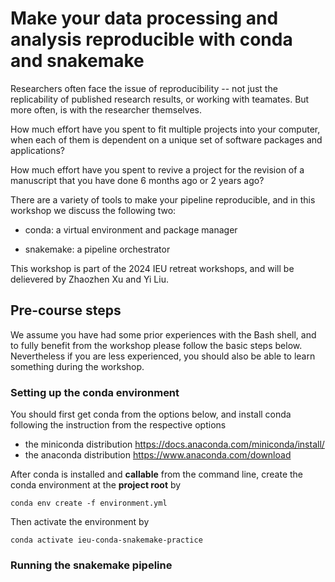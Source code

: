 # Make your data processing and analysis reproducible with conda and snakemake

Researchers often face the issue of reproducibility 
-- not just the replicability of published research results, 
or working with teamates.
But more often, is with the researcher themselves.

How much effort have you spent to fit multiple projects into your computer, when each of them is dependent on a unique set of software packages and applications?

How much effort have you spent to revive a project for the revision of a manuscript that you have done 6 months ago or 2 years ago?

There are a variety of tools to make your pipeline reproducible, and in this workshop we discuss the following two:

- conda: a virtual environment and package manager

- snakemake: a pipeline orchestrator

This workshop is part of the 2024 IEU retreat workshops, and will be delievered by Zhaozhen Xu and Yi Liu.

## Pre-course steps

We assume you have had some prior experiences with the Bash shell, and to fully benefit from the workshop please follow the basic steps below. 
Nevertheless if you are less experienced, you should also be able to learn something during the workshop.

### Setting up the conda environment

You should first get conda from the options below, 
and install conda following the instruction from the respective options

- the miniconda distribution https://docs.anaconda.com/miniconda/install/
- the anaconda distribution https://www.anaconda.com/download

After conda is installed and **callable** from the command line, create the conda environment at the **project root** by

```
conda env create -f environment.yml
```

Then activate the environment by

```
conda activate ieu-conda-snakemake-practice
```

### Running the snakemake pipeline
